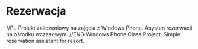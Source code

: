 # Rezerwacja
//PL
Projekt zaliczeniowy na zajęcia z Windows Phone. Asysten rezerwacji na ośrodku wczasowym.
//ENG
Windows Phone Class Project. Simple reservation assistant for resort.

